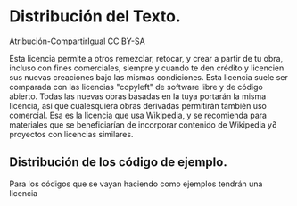 # Distribución del Texto.
 Atribución-CompartirIgual CC BY-SA

Esta licencia permite a otros remezclar, retocar, y crear a partir de tu obra, incluso con fines comerciales, siempre y cuando te den crédito y licencien sus nuevas creaciones bajo las mismas condiciones. Esta licencia suele ser comparada con las licencias "copyleft" de software libre y de código abierto. Todas las nuevas obras basadas en la tuya portarán la misma licencia, así que cualesquiera obras derivadas permitirán también uso comercial. Esa es la licencia que usa Wikipedia, y se recomienda para materiales que se beneficiarían de incorporar contenido de Wikipedia y∂ proyectos con licencias similares. 

## Distribución de los código de ejemplo.
Para los códigos que se vayan haciendo como ejemplos tendrán una licencia